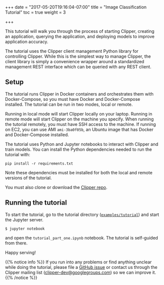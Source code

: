 +++
date = "2017-05-20T19:16:04-07:00"
title = "Image Classification Tutorial"
toc = true
weight = 3

+++


This tutorial will walk you through the process of starting Clipper,
creating an application, querying the application, and deploying models
to improve application accuracy.

The tutorial uses the Clipper client management Python library for controlling
Clipper. While this is the simplest way to manage Clipper, the client library
is simply a convenience wrapper around a standardized management REST interface
which can be queried with any REST client.


## Setup

The tutorial runs Clipper in Docker containers and orchestrates
them with Docker-Compose, so you must have Docker and Docker-Compose
installed. The tutorial can be run in two modes, local or remote.

Running in local mode will start Clipper locally on your laptop. Running
in remote mode will start Clipper on the machine you specify. When
running the tutorial remotely, you must have SSH access to the machine.
If running on EC2, you can use AMI `ami-3ba0f05b`,
an Ubuntu image that has Docker and Docker-Compose installed.

The tutorial uses Python and Jupyter notebooks to interact with Clipper and
train models. You can install the Python dependencies needed to run
the tutorial with:

```
pip install -r requirements.txt
```

Note these dependencies must be installed for both the local and remote
versions of the tutorial.

You must also clone or download the [Clipper repo](https://github.com/ucbrise/clipper).

## Running the tutorial

To start the tutorial, go to the tutorial directory
([`examples/tutorial`](https://github.com/ucbrise/clipper/tree/release-0.1/examples/tutorial)) and start the Jupyter server.

```
$ jupyter notebook
```
and open the `tutorial_part_one.ipynb` notebook. The tutorial is self-guided
from there.

Happy serving!

{{% notice info %}}
If you run into any problems or find anything unclear while doing the tutorial,
please file a [GitHub issue](https://github.com/ucbrise/clipper/issues/new)
or contact us through the Clipper mailing list (<clipper-dev@googlegroups.com>) so we
can improve it.
{{% /notice %}}
